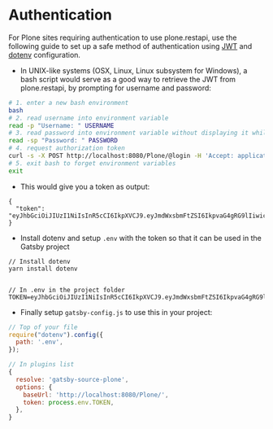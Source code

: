 # Authentication

For Plone sites requiring authentication to use plone.restapi, use the following guide to set up a safe method of authentication using [JWT](http://plonerestapi.readthedocs.io/en/latest/authentication.html#json-web-tokens-jwt) and [dotenv](https://github.com/motdotla/dotenv) configuration.

* In UNIX-like systems (OSX, Linux, Linux subsystem for Windows), a bash script would serve as a good way to retrieve the JWT from plone.restapi, by prompting for username and password:

```bash
# 1. enter a new bash environment
bash
# 2. read username into environment variable
read -p "Username: " USERNAME
# 3. read password into environment variable without displaying it while typing
read -sp "Password: " PASSWORD
# 4. request authorization token
curl -s -X POST http://localhost:8080/Plone/@login -H 'Accept: application/json' -H 'Content-Type: application/json' --data-raw '{"login": "'"$USERNAME"'", "password": "'"$PASSWORD"'"}'
# 5. exit bash to forget environment variables
exit
```

* This would give you a token as output:

```
{
  "token": "eyJhbGciOiJIUzI1NiIsInR5cCI6IkpXVCJ9.eyJmdWxsbmFtZSI6IkpvaG4gRG9lIiwic3ViIjoidXNlcm5hbWUiLCJleHAiOjE1Mjc0NDk0NTl9.epewKm09S6JXe07Ha6UNicN7v9MT32Rrkflxq2OqVRI"
}
```

* Install dotenv and setup `.env` with the token so that it can be used in the Gatsby project

```
// Install dotenv
yarn install dotenv


// In .env in the project folder
TOKEN=eyJhbGciOiJIUzI1NiIsInR5cCI6IkpXVCJ9.eyJmdWxsbmFtZSI6IkpvaG4gRG9lIiwic3ViIjoidXNlcm5hbWUiLCJleHAiOjE1Mjc0NDk0NTl9.epewKm09S6JXe07Ha6UNicN7v9MT32Rrkflxq2OqVRI
```

* Finally setup `gatsby-config.js` to use this in your project:

```javascript
// Top of your file
require("dotenv").config({
  path: '.env',
});

// In plugins list
{
  resolve: 'gatsby-source-plone',
  options: {
    baseUrl: 'http://localhost:8080/Plone/',
    token: process.env.TOKEN,
  },
}
```
